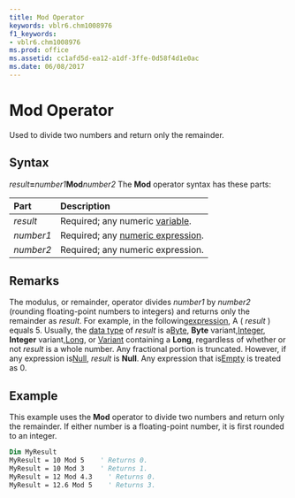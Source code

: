 ```yaml
---
title: Mod Operator
keywords: vblr6.chm1008976
f1_keywords:
- vblr6.chm1008976
ms.prod: office
ms.assetid: cc1afd5d-ea12-a1df-3ffe-0d58f4d1e0ac
ms.date: 06/08/2017
---
```



# Mod Operator



Used to divide two numbers and return only the remainder.

## Syntax

_result_**=**_number1_**Mod**_number2_
The  **Mod** operator syntax has these parts:


|**Part**|**Description**|
|:-----|:-----|
| _result_|Required; any numeric [variable](../../Glossary/vbe-glossary.md).|
| _number1_|Required; any [numeric expression](../../Glossary/vbe-glossary.md).|
| _number2_|Required; any numeric expression.|

## Remarks

The modulus, or remainder, operator divides  _number1_ by _number2_ (rounding floating-point numbers to integers) and returns only the remainder as _result_. For example, in the following[expression](../../Glossary/vbe-glossary.md), A ( _result_ ) equals 5.
Usually, the [data type](../../Glossary/vbe-glossary.md) of _result_ is a[Byte](../../Glossary/vbe-glossary.md),  **Byte** variant,[Integer](../../Glossary/vbe-glossary.md),  **Integer** variant,[Long](../../Glossary/vbe-glossary.md), or [Variant](../../Glossary/vbe-glossary.md) containing a **Long**, regardless of whether or not _result_ is a whole number. Any fractional portion is truncated. However, if any expression is[Null](../../Glossary/vbe-glossary.md),  _result_ is **Null**. Any expression that is[Empty](../../Glossary/vbe-glossary.md) is treated as 0.

## Example

This example uses the  **Mod** operator to divide two numbers and return only the remainder. If either number is a floating-point number, it is first rounded to an integer.


```vb
Dim MyResult
MyResult = 10 Mod 5    ' Returns 0.
MyResult = 10 Mod 3    ' Returns 1.
MyResult = 12 Mod 4.3    ' Returns 0.
MyResult = 12.6 Mod 5    ' Returns 3.
```


